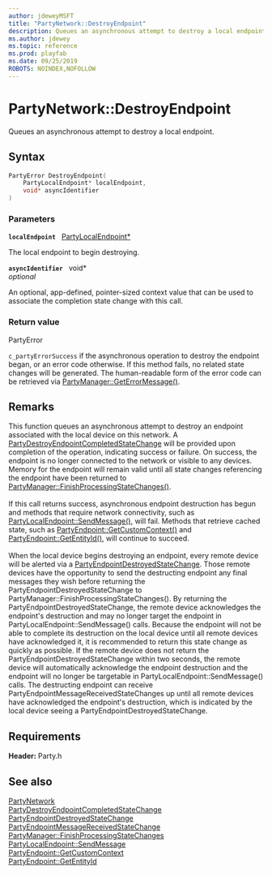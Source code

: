 ```yaml
---
author: jdeweyMSFT
title: "PartyNetwork::DestroyEndpoint"
description: Queues an asynchronous attempt to destroy a local endpoint.
ms.author: jdewey
ms.topic: reference
ms.prod: playfab
ms.date: 09/25/2019
ROBOTS: NOINDEX,NOFOLLOW
---
```


# PartyNetwork::DestroyEndpoint  

Queues an asynchronous attempt to destroy a local endpoint.  

## Syntax  
  
```cpp
PartyError DestroyEndpoint(  
    PartyLocalEndpoint* localEndpoint,  
    void* asyncIdentifier  
)  
```  
  
### Parameters  
  
**`localEndpoint`** &nbsp; [PartyLocalEndpoint*](../../PartyLocalEndpoint/partylocalendpoint.md)  
  
The local endpoint to begin destroying.  
  
**`asyncIdentifier`** &nbsp; void*  
*optional*  
  
An optional, app-defined, pointer-sized context value that can be used to associate the completion state change with this call.  
  
  
### Return value  
PartyError
  
```c_partyErrorSuccess``` if the asynchronous operation to destroy the endpoint began, or an error code otherwise. If this method fails, no related state changes will be generated. The human-readable form of the error code can be retrieved via [PartyManager::GetErrorMessage()](../../PartyManager/methods/partymanager_geterrormessage.md).
  
## Remarks  
  
This function queues an asynchronous attempt to destroy an endpoint associated with the local device on this network. A [PartyDestroyEndpointCompletedStateChange](../../../structs/partydestroyendpointcompletedstatechange.md) will be provided upon completion of the operation, indicating success or failure. On success, the endpoint is no longer connected to the network or visible to any devices. Memory for the endpoint will remain valid until all state changes referencing the endpoint have been returned to [PartyManager::FinishProcessingStateChanges()](../../PartyManager/methods/partymanager_finishprocessingstatechanges.md). <br /><br /> If this call returns success, asynchronous endpoint destruction has begun and methods that require network connectivity, such as [PartyLocalEndpoint::SendMessage()](../../PartyLocalEndpoint/methods/partylocalendpoint_sendmessage.md), will fail. Methods that retrieve cached state, such as [PartyEndpoint::GetCustomContext()](../../PartyEndpoint/methods/partyendpoint_getcustomcontext.md) and [PartyEndpoint::GetEntityId()](../../PartyEndpoint/methods/partyendpoint_getentityid.md), will continue to succeed.   <br /><br /> When the local device begins destroying an endpoint, every remote device will be alerted via a [PartyEndpointDestroyedStateChange](../../../structs/partyendpointdestroyedstatechange.md). Those remote devices have the opportunity to send the destructing endpoint any final messages they wish before returning the PartyEndpointDestroyedStateChange to PartyManager::FinishProcessingStateChanges(). By returning the PartyEndpointDestroyedStateChange, the remote device acknowledges the endpoint's destruction and may no longer target the endpoint in PartyLocalEndpoint::SendMessage() calls. Because the endpoint will not be able to complete its destruction on the local device until all remote devices have acknowledged it, it is recommended to return this state change as quickly as possible. If the remote device does not return the PartyEndpointDestroyedStateChange within two seconds, the remote device will automatically acknowledge the endpoint destruction and the endpoint will no longer be targetable in PartyLocalEndpoint::SendMessage() calls. The destructing endpoint can receive PartyEndpointMessageReceivedStateChanges up until all remote devices have acknowledged the endpoint's destruction, which is indicated by the local device seeing a PartyEndpointDestroyedStateChange.
  
## Requirements  
  
**Header:** Party.h
  
## See also  
[PartyNetwork](../partynetwork.md)  
[PartyDestroyEndpointCompletedStateChange](../../../structs/partydestroyendpointcompletedstatechange.md)  
[PartyEndpointDestroyedStateChange](../../../structs/partyendpointdestroyedstatechange.md)  
[PartyEndpointMessageReceivedStateChange](../../../structs/partyendpointmessagereceivedstatechange.md)  
[PartyManager::FinishProcessingStateChanges](../../PartyManager/methods/partymanager_finishprocessingstatechanges.md)  
[PartyLocalEndpoint::SendMessage](../../PartyLocalEndpoint/methods/partylocalendpoint_sendmessage.md)  
[PartyEndpoint::GetCustomContext](../../PartyEndpoint/methods/partyendpoint_getcustomcontext.md)  
[PartyEndpoint::GetEntityId](../../PartyEndpoint/methods/partyendpoint_getentityid.md)
  
  
